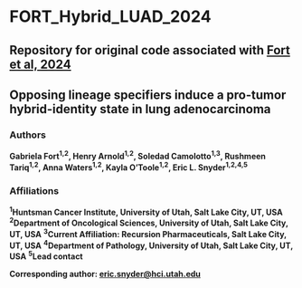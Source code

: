 # FORT_Hybrid_LUAD_2024

## Repository for original code associated with [Fort et al, 2024](https://www.biorxiv.org/content/10.1101/2024.12.02.626384v1)

## Opposing lineage specifiers induce a pro-tumor hybrid-identity state in lung adenocarcinoma

### Authors
**Gabriela Fort<sup>1,2</sup>, Henry Arnold<sup>1,2</sup>, Soledad Camolotto<sup>1,3</sup>, Rushmeen Tariq<sup>1,2</sup>, Anna Waters<sup>1,2</sup>, Kayla O’Toole<sup>1,2</sup>, Eric L. Snyder<sup>1,2,4,5</sup>**

### Affiliations
**<sup>1</sup>Huntsman Cancer Institute, University of Utah, Salt Lake City, UT, USA**
**<sup>2</sup>Department of Oncological Sciences, University of Utah, Salt Lake City, UT, USA**
**<sup>3</sup>Current Affiliation: Recursion Pharmaceuticals, Salt Lake City, UT, USA**
**<sup>4</sup>Department of Pathology, University of Utah, Salt Lake City, UT, USA**
**<sup>5</sup>Lead contact** 

**Corresponding author: eric.snyder@hci.utah.edu**


